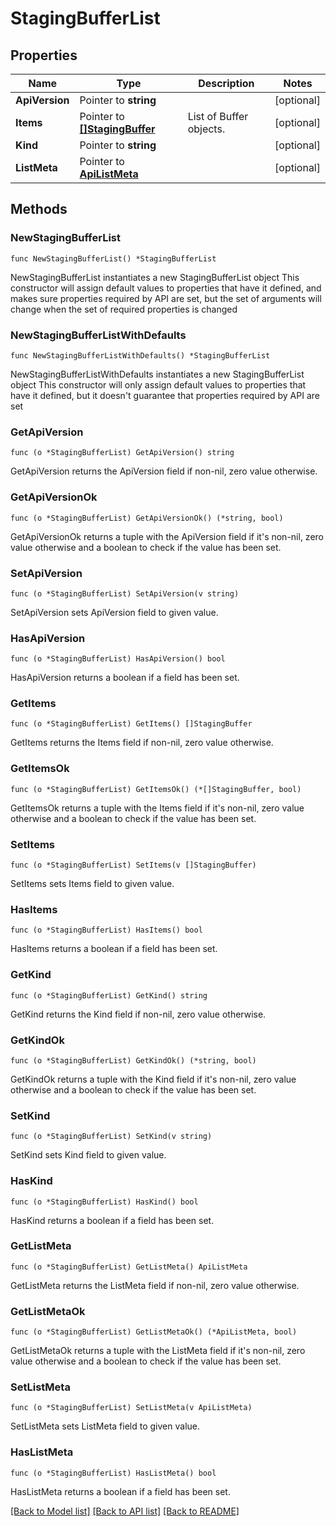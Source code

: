 # StagingBufferList

## Properties

Name | Type | Description | Notes
------------ | ------------- | ------------- | -------------
**ApiVersion** | Pointer to **string** |  | [optional] 
**Items** | Pointer to [**[]StagingBuffer**](StagingBuffer.md) | List of Buffer objects. | [optional] 
**Kind** | Pointer to **string** |  | [optional] 
**ListMeta** | Pointer to [**ApiListMeta**](apiListMeta.md) |  | [optional] 

## Methods

### NewStagingBufferList

`func NewStagingBufferList() *StagingBufferList`

NewStagingBufferList instantiates a new StagingBufferList object
This constructor will assign default values to properties that have it defined,
and makes sure properties required by API are set, but the set of arguments
will change when the set of required properties is changed

### NewStagingBufferListWithDefaults

`func NewStagingBufferListWithDefaults() *StagingBufferList`

NewStagingBufferListWithDefaults instantiates a new StagingBufferList object
This constructor will only assign default values to properties that have it defined,
but it doesn't guarantee that properties required by API are set

### GetApiVersion

`func (o *StagingBufferList) GetApiVersion() string`

GetApiVersion returns the ApiVersion field if non-nil, zero value otherwise.

### GetApiVersionOk

`func (o *StagingBufferList) GetApiVersionOk() (*string, bool)`

GetApiVersionOk returns a tuple with the ApiVersion field if it's non-nil, zero value otherwise
and a boolean to check if the value has been set.

### SetApiVersion

`func (o *StagingBufferList) SetApiVersion(v string)`

SetApiVersion sets ApiVersion field to given value.

### HasApiVersion

`func (o *StagingBufferList) HasApiVersion() bool`

HasApiVersion returns a boolean if a field has been set.

### GetItems

`func (o *StagingBufferList) GetItems() []StagingBuffer`

GetItems returns the Items field if non-nil, zero value otherwise.

### GetItemsOk

`func (o *StagingBufferList) GetItemsOk() (*[]StagingBuffer, bool)`

GetItemsOk returns a tuple with the Items field if it's non-nil, zero value otherwise
and a boolean to check if the value has been set.

### SetItems

`func (o *StagingBufferList) SetItems(v []StagingBuffer)`

SetItems sets Items field to given value.

### HasItems

`func (o *StagingBufferList) HasItems() bool`

HasItems returns a boolean if a field has been set.

### GetKind

`func (o *StagingBufferList) GetKind() string`

GetKind returns the Kind field if non-nil, zero value otherwise.

### GetKindOk

`func (o *StagingBufferList) GetKindOk() (*string, bool)`

GetKindOk returns a tuple with the Kind field if it's non-nil, zero value otherwise
and a boolean to check if the value has been set.

### SetKind

`func (o *StagingBufferList) SetKind(v string)`

SetKind sets Kind field to given value.

### HasKind

`func (o *StagingBufferList) HasKind() bool`

HasKind returns a boolean if a field has been set.

### GetListMeta

`func (o *StagingBufferList) GetListMeta() ApiListMeta`

GetListMeta returns the ListMeta field if non-nil, zero value otherwise.

### GetListMetaOk

`func (o *StagingBufferList) GetListMetaOk() (*ApiListMeta, bool)`

GetListMetaOk returns a tuple with the ListMeta field if it's non-nil, zero value otherwise
and a boolean to check if the value has been set.

### SetListMeta

`func (o *StagingBufferList) SetListMeta(v ApiListMeta)`

SetListMeta sets ListMeta field to given value.

### HasListMeta

`func (o *StagingBufferList) HasListMeta() bool`

HasListMeta returns a boolean if a field has been set.


[[Back to Model list]](../README.md#documentation-for-models) [[Back to API list]](../README.md#documentation-for-api-endpoints) [[Back to README]](../README.md)


